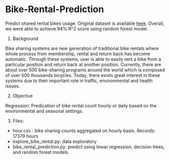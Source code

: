 # Bike-Rental-Prediction
Predict shared rental bikes usage. Original dataset is available [here](http://capitalbikeshare.com/system-data).
Overall, we were able to achieve 94% R^2 score using random forest model.

1. Background

Bike sharing systems are new generation of traditional bike rentals where whole process from membership, rental and return 
back has become automatic. Through these systems, user is able to easily rent a bike from a particular position and return 
back at another position. Currently, there are about over 500 bike-sharing programs around the world which is composed of 
over 500 thousands bicycles. Today, there exists great interest in these systems due to their important role in traffic, 
environmental and health issues.

2. Objective

Regression: 
Predication of bike rental count hourly or daily based on the environmental and seasonal settings.

3. Files:

- hour.csv : bike sharing counts aggregated on hourly basis. Records: 17379 hours
- explore_bike_rental.py: data exploratory
- bike_rental_prediction.py: predict using linear regression, decision trees, and random forest models.

